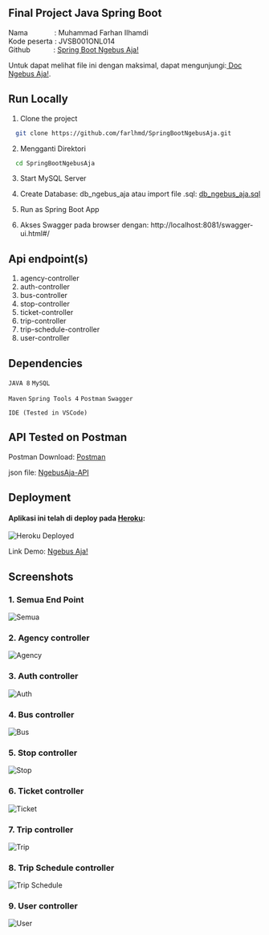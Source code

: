 ## Final Project Java Spring Boot
Nama &ensp;&ensp;&ensp;&ensp;&ensp;&ensp;&ensp;: Muhammad Farhan Ilhamdi\
Kode peserta : JVSB001ONL014 \
Github&ensp;&ensp;&ensp;&ensp;&ensp;&ensp; : [Spring Boot Ngebus Aja!](https://github.com/farlhmd/SpringBootNgebusAja)

Untuk dapat melihat file ini dengan maksimal, dapat mengunjungi:[ Doc Ngebus Aja!](https://github.com/farlhmd/SpringBootNgebusAja/blob/main/README.md).


## Run Locally

1. Clone the project

```bash
  git clone https://github.com/farlhmd/SpringBootNgebusAja.git
```

2. Mengganti Direktori

```bash
  cd SpringBootNgebusAja
```

3. Start MySQL Server

4. Create Database: db_ngebus_aja atau import file .sql: [db_ngebus_aja.sql](https://github.com/farlhmd/SpringBootNgebusAja/blob/main/database/db_ngebus_aja.sql)

5. Run as Spring Boot App

6. Akses Swagger pada browser dengan: http://localhost:8081/swagger-ui.html#/


## Api endpoint(s)

1. agency-controller
2. auth-controller
3. bus-controller
4. stop-controller
5. ticket-controller
6. trip-controller
7. trip-schedule-controller
8. user-controller 


## Dependencies
`JAVA 8` `MySQL`   

`Maven` `Spring Tools 4` `Postman` `Swagger`

`IDE (Tested in VSCode)`

## API Tested on Postman
Postman Download: [Postman](https://www.postman.com/downloads/)

json file: [NgebusAja-API](https://github.com/farlhmd/SpringBootNgebusAja/blob/main/Postman/Final%20Spring%20Boot%20Ngebus%20Aja!.postman_collection.json)

## Deployment
#### Aplikasi ini telah di deploy pada [Heroku](https://heroku.com):
![Heroku Deployed](https://github.com/farlhmd/SpringBootNgebusAja/blob/main/Screenshots/Heroku%20Deployed.png)

Link Demo: [Ngebus Aja!](https://springboot-ngebusaja.herokuapp.com)

## Screenshots
### 1. Semua End Point
![Semua](https://github.com/farlhmd/SpringBootNgebusAja/blob/main/Screenshots/Semua%20End%20Point.png)

### 2. Agency controller
![Agency](https://github.com/farlhmd/SpringBootNgebusAja/blob/main/Screenshots/endpoints/1.png)

### 3. Auth controller
![Auth](https://github.com/farlhmd/SpringBootNgebusAja/blob/main/Screenshots/endpoints/2.png)

### 4. Bus controller
![Bus](https://github.com/farlhmd/SpringBootNgebusAja/blob/main/Screenshots/endpoints/3.png)

### 5. Stop controller
![Stop](https://github.com/farlhmd/SpringBootNgebusAja/blob/main/Screenshots/endpoints/4.png)

### 6. Ticket controller
![Ticket](https://github.com/farlhmd/SpringBootNgebusAja/blob/main/Screenshots/endpoints/5.png)

### 7. Trip controller
![Trip](https://github.com/farlhmd/SpringBootNgebusAja/blob/main/Screenshots/endpoints/6.png)

### 8. Trip Schedule controller
![Trip Schedule](https://github.com/farlhmd/SpringBootNgebusAja/blob/main/Screenshots/endpoints/7.png)

### 9. User controller
![User](https://github.com/farlhmd/SpringBootNgebusAja/blob/main/Screenshots/endpoints/8.png)